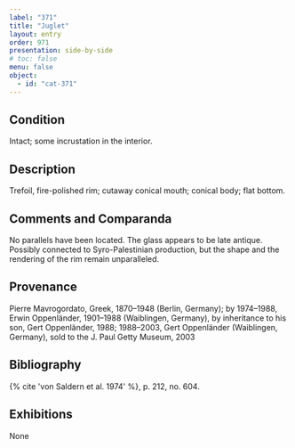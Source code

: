 ```yaml
---
label: "371"
title: "Juglet"
layout: entry
order: 971
presentation: side-by-side
# toc: false
menu: false
object:
  - id: "cat-371"
---
```


## Condition

Intact; some incrustation in the interior.

## Description

Trefoil, fire-polished rim; cutaway conical mouth; conical body; flat bottom.

## Comments and Comparanda

No parallels have been located. The glass appears to be late antique. Possibly connected to Syro-Palestinian production, but the shape and the rendering of the rim remain unparalleled.

## Provenance

Pierre Mavrogordato, Greek, 1870–1948 (Berlin, Germany); by 1974–1988, Erwin Oppenländer, 1901–1988 (Waiblingen, Germany), by inheritance to his son, Gert Oppenländer, 1988; 1988–2003, Gert Oppenländer (Waiblingen, Germany), sold to the J. Paul Getty Museum, 2003

## Bibliography

{% cite 'von Saldern et al. 1974' %}, p. 212, no. 604.

## Exhibitions

None